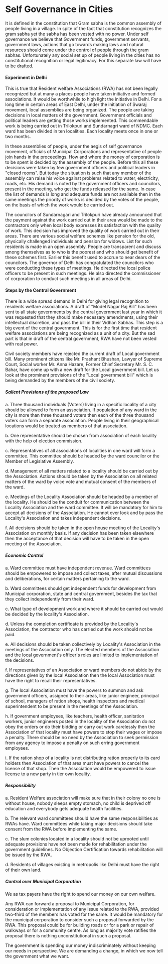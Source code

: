# Self Governance in Cities

It is defined in the constitution that Gram sabha is the common assembly of people living in a village.  In spite of the fact that constitution recognizes the gram sabha yet the sabha has been vested with no power. Under self governance we believe that Government funds, government servants, government laws, actions that go towards making laws and natural resources should come under the control of people through the gram sabhas. Unfortunately any social set up of people living in the cities has no constitutional recognition or legal legitimacy. For this separate law will have to be drafted.

#### Experiment in Delhi

This is true that Resident welfare Associations (RWA) has not been legally recognized but at many a places people have taken initiative and formed associations. It would be worthwhile to high light the initiative in Delhi. For a long time in certain areas of East Delhi, under the initiation of Swaraj movement, local assemblies are being organized. The people are taking decisions in local matters of the government. Government officials and political leaders are getting those works implemented. This commendable work is being carried out in Trilokpuri and Sundarnagri ward of NDMC. Each ward has been divided in ten localities. Each locality meets once in one or two months.

In these assemblies of people, under the aegis of self governance movement, officials of Municipal Corporations and representative of people join hands in the proceedings. How and where the money of corporation is to be spent is decided by the assembly of the people. Before this all these decisions were taken by few government officers and political leaders in "closed rooms".  But today the situation is such that any member of the assembly can raise his voice against problems related to water, electricity, roads, etc. His demand is noted by the government officers and councilors, present in the meeting, who get the funds released for the same. In case the list of demands is long and adequate funds are not available then in the same meetings the priority of works is decided by the votes of the people, on the basis of which the work would be carried out.

The councilors of Sundarnagari and Trilokpuri have already announced that the payment against the work carried out in their area would be made to the contractors only when local body expresses its satisfaction with the quality of work. This decision has improved the quality of work carried out in their areas.    There  are  various  social  welfare  schemes  like  pension  for  the  old,  physically  challenged individuals and pension for widows. List for such residents is made in an open assembly. People are transparent and discuss among themselves as to who is the poorest and who should get benefit of these schemes first. Earlier this benefit used to accrue to near dears of the councilors. The governor of Delhi has congratulated the councilors who were conducting these types of meetings. He directed the local police officers to be present in such meetings. He also directed the commissioner of corporation to conduct such meetings in all areas of Delhi.

#### Steps by the Central Government

There is a wide spread demand in Delhi for giving legal recognition to residents welfare associations. A draft of  "Model Nagar Raj Bill" has been sent to all state governments by the central government last year in which it was requested that they should make necessary amendments, using their intellectual discretion, and pass the bill in their Vidhan Sabhas. This step is a big event of the central government. This is for the first time that resident welfare associations are being recognized as a unit of a city. But the sad part is that in draft of the central government, RWA have not been vested with real power.

Civil society members have rejected the current draft of Local government bill. Many prominent citizens like Mr. Prashant Bhushan, Lawyer of Supreme Court, Social worker Mr. Anna Hazare, Former Chief Secretary Mr. S. C. Bahar, have come up with a new draft for the Local government bill. Let us look at the prominent provisions of the "Local government bill" which is being demanded by the members of the civil society.

##### Salient Provisions of the proposed Law

a. Three thousand individuals (Voters) living in a specific locality of a city should be allowed to form an association. If population of any ward in the city is more than three thousand voters then each of the three thousand voters can form a separate association. People living in their geographical locations would be treated as members of that association.

b. One representative should be chosen from association of each locality with the help of election commission.

c. Representatives of all associations of localities in one ward will form a committee. This
committee should be headed by the ward councilor or the Member of Legislative Assembly.

d. Management of all matters related to a locality should be carried out by the Association.
Actions should be taken by the Association on all related matters of the ward by voice vote
and mutual consent of the members of the ward.

e. Meetings of the Locality Association should be headed by a member of the locality. He should be the conduit for communication between the Locality Association and the ward committee. It will be mandatory for him to accept all decisions of the Association. He cannot over look and by pass the Locality's Association and takes independent decisions.

f. All decisions should be taken in the open house meeting of the Locality's Association on
monthly  basis.  If  any  decision  has  been  taken  elsewhere  then  the  acceptance  of  that decision will have to be taken in the open meeting of the Association.

##### Economic Control

a. Ward committee must have independent revenue. Ward committees should be empowered to impose and collect taxes, after mutual discussions and deliberations, for certain matters pertaining to the ward.

b. Ward   committees   should   get   independent   funds   for   development   from   Municipal corporation, state and central government, besides the tax that they collect independently from their ward.

c. What type of development work and where it should be carried out would be decided by the locality's Association.

d. Unless the completion certificate is provided by the Locality's Association, the contractor
who has carried out the work should not be paid.

e. All decisions should be taken collectively by Locality's Association in the meetings of the Association only. The elected members of the Association and the local government's officer's roles are limited to implementation of the decisions.

f. If representatives of an Association or ward members do not abide by the directions given by the local Association then the local Association must have the right to recall their representatives.

g. The  local  Association  must  have  the  powers  to  summon  and  ask  government  officers, assigned to their areas, like junior engineer, principal of school, managers of ration shops, health inspectors and medical superintendent to be present in the meetings of the Association.

h. If government employees, like teachers, health officer, sanitation workers, junior engineers posted in the locality of the Association do not obey the orders or do their bidding or carry out work carelessly then the Association of that locality must have powers to stop their wages or impose a penalty. There should be no need by the Association to seek permission from any agency to impose a penalty on such erring government employees.

i. If the ration shop of a locality is not distributing ration properly to its card holders then Association of that area must have powers to cancel the license of that shop. Then the Association would be empowered to issue license to a new party in tier own locality.

##### Responsibility

a. Resident Welfare association will make sure that in their colony no one is without house, nobody sleeps empty stomach, no child is deprived off education and everybody gets adequate health facilities.

b. The relevant ward committees should have the same responsibilities as RWAs have. Ward
committees  while  taking  major  decisions  should  take  consent  from  the  RWA  before implementing the same.

c. The slum colonies located in a locality should not be uprooted until adequate provisions have  not  been made  for rehabilitation under  the government  guidelines.  No Objection Certification towards rehabilitation will be issued by the RWA.

d. Residents of villages existing in metropolis like Delhi must have the right of their own land.

##### Control over Municipal Corporation

We as tax payers have the right to spend our money on our own welfare.

Any RWA can forward a proposal to Municipal Corporation, for consideration or implementation of any issue related to the RWA, provided two-third of the members has voted for the same. It would be mandatory for the municipal corporation to consider such a proposal forwarded by the RWA. This proposal could be for building roads or for a park or repair of walkways or for a community centre. As long as majority vote ratifies the proposal there is nothing unconstitutional in such a proposal.

The government is spending our money indiscriminately without keeping our needs in perspective. We are demanding a change, in which we now tell the government what we want.